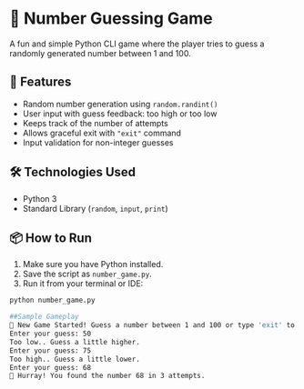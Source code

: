 # 🎲 Number Guessing Game

A fun and simple Python CLI game where the player tries to guess a randomly generated number between 1 and 100.

## 🚀 Features

- Random number generation using `random.randint()`
- User input with guess feedback: too high or too low
- Keeps track of the number of attempts
- Allows graceful exit with `"exit"` command
- Input validation for non-integer guesses

## 🛠️ Technologies Used

- Python 3
- Standard Library (`random`, `input`, `print`)

## 📦 How to Run

1. Make sure you have Python installed.
2. Save the script as `number_game.py`.
3. Run it from your terminal or IDE:

```bash
python number_game.py

##Sample Gameplay
🎯 New Game Started! Guess a number between 1 and 100 or type 'exit' to quit.
Enter your guess: 50
Too low.. Guess a little higher.
Enter your guess: 75
Too high.. Guess a little lower.
Enter your guess: 68
🎉 Hurray! You found the number 68 in 3 attempts.
